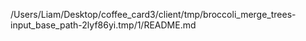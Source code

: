 /Users/Liam/Desktop/coffee_card3/client/tmp/broccoli_merge_trees-input_base_path-2lyf86yi.tmp/1/README.md